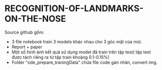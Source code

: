 # RECOGNITION-OF-LANDMARKS-ON-THE-NOSE
Source github gồm:
 + 3 file notebook train 3 models khác nhau cho 3 góc mặt của mũi.
 + Report + paper
 + Một số hình ảnh kết quả sử dụng model đã train trên tập test( tập test được tách riêng ra từ tập train khoảng 0.1-0.15%)
 + Folder "ode_prepare_traningData" chứa file code gán nhãn, convert img.
